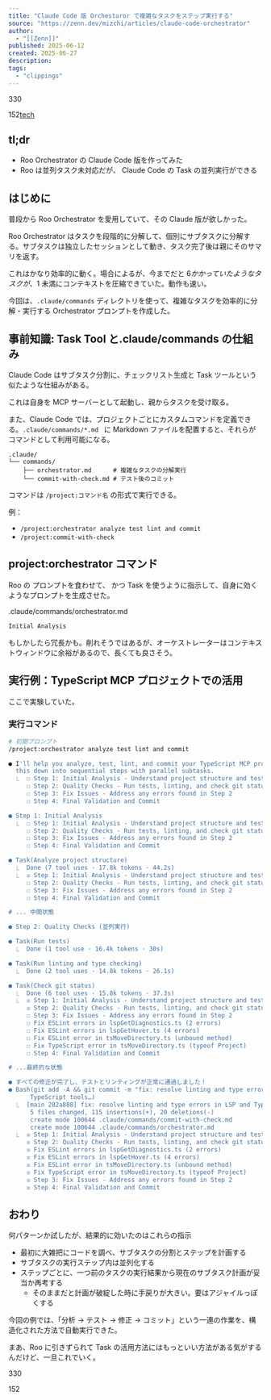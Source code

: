 ```yaml
---
title: "Claude Code 版 Orchestaror で複雑なタスクをステップ実行する"
source: "https://zenn.dev/mizchi/articles/claude-code-orchestrator"
author:
  - "[[Zenn]]"
published: 2025-06-12
created: 2025-06-27
description:
tags:
  - "clippings"
---
```

330

152[tech](https://zenn.dev/tech-or-idea)

## tl;dr

- Roo Orchestrator の Claude Code 版を作ってみた
- Roo は並列タスク未対応だが、 Claude Code の Task の並列実行ができる

## はじめに

普段から Roo Orchestrator を愛用していて、その Claude 版が欲しかった。

Roo Orchestrator はタスクを段階的に分解して、個別にサブタスクに分解する。サブタスクは独立したセッションとして動き、タスク完了後は親にそのサマリを返す。

これはかなり効率的に動く。場合によるが、今までだと $6 かかっていたようなタスクが、$1 未満にコンテキストを圧縮できていた。動作も速い。

今回は、`.claude/commands` ディレクトリを使って、複雑なタスクを効率的に分解・実行する Orchestrator プロンプトを作成した。

## 事前知識: Task Tool と.claude/commands の仕組み

Claude Code はサブタスク分割に、チェックリスト生成と Task ツールという似たような仕組みがある。

これは自身を MCP サーバーとして起動し、親からタスクを受け取る。

また、Claude Code では、プロジェクトごとにカスタムコマンドを定義できる。`.claude/commands/*.md ` に Markdown ファイルを配置すると、それらがコマンドとして利用可能になる。

```
.claude/
└── commands/
    ├── orchestrator.md      # 複雑なタスクの分解実行
    └── commit-with-check.md # テスト後のコミット
```

コマンドは `/project:コマンド名` の形式で実行できる。

例：

- `/project:orchestrator analyze test lint and commit`
- `/project:commit-with-check`

## project:orchestrator コマンド

Roo の プロンプトを食わせて、 かつ Task を使うように指示して、自身に効くようなプロンプトを生成させた。

.claude/commands/orchestrator.md

```md
Initial Analysis
```

もしかしたら冗長かも。削れそうではあるが、オーケストレーターはコンテキストウィンドウに余裕があるので、長くても良さそう。

## 実行例：TypeScript MCP プロジェクトでの活用

ここで実験していた。

### 実行コマンド

```bash
# 初期プロンプト
/project:orchestrator analyze test lint and commit

● I'll help you analyze, test, lint, and commit your TypeScript MCP project. Let me break
  this down into sequential steps with parallel subtasks.
  ⎿  ☐ Step 1: Initial Analysis - Understand project structure and test/lint setup
     ☐ Step 2: Quality Checks - Run tests, linting, and check git status
     ☐ Step 3: Fix Issues - Address any errors found in Step 2
     ☐ Step 4: Final Validation and Commit

● Step 1: Initial Analysis
  ⎿  ☐ Step 1: Initial Analysis - Understand project structure and test/lint setup
     ☐ Step 2: Quality Checks - Run tests, linting, and check git status
     ☐ Step 3: Fix Issues - Address any errors found in Step 2
     ☐ Step 4: Final Validation and Commit

● Task(Analyze project structure)
  ⎿  Done (7 tool uses · 17.8k tokens · 44.2s)
  ⎿  ☒ Step 1: Initial Analysis - Understand project structure and test/lint setup
     ☐ Step 2: Quality Checks - Run tests, linting, and check git status
     ☐ Step 3: Fix Issues - Address any errors found in Step 2
     ☐ Step 4: Final Validation and Commit

# ... 中間状態

● Step 2: Quality Checks (並列実行)

● Task(Run tests)
  ⎿  Done (1 tool use · 16.4k tokens · 30s)

● Task(Run linting and type checking)
  ⎿  Done (2 tool uses · 14.8k tokens · 26.1s)

● Task(Check git status)
  ⎿  Done (6 tool uses · 15.8k tokens · 37.3s)
  ⎿  ☒ Step 1: Initial Analysis - Understand project structure and test/lint setup
     ☒ Step 2: Quality Checks - Run tests, linting, and check git status
     ☐ Step 3: Fix Issues - Address any errors found in Step 2
     ☐ Fix ESLint errors in lspGetDiagnostics.ts (2 errors)
     ☐ Fix ESLint errors in lspGetHover.ts (4 errors)
     ☐ Fix ESLint error in tsMoveDirectory.ts (unbound method)
     ☐ Fix TypeScript error in tsMoveDirectory.ts (typeof Project)
     ☐ Step 4: Final Validation and Commit

# ...最終的な状態

● すべての修正が完了し、テストとリンティングが正常に通過しました！
● Bash(git add -A && git commit -m "fix: resolve linting and type errors in LSP and
      TypeScript tools…)
  ⎿  [main 282a888] fix: resolve linting and type errors in LSP and TypeScript tools
      5 files changed, 115 insertions(+), 20 deletions(-)
      create mode 100644 .claude/commands/commit-with-check.md
      create mode 100644 .claude/commands/orchestrator.md
  ⎿  ☒ Step 1: Initial Analysis - Understand project structure and test/lint setup
     ☒ Step 2: Quality Checks - Run tests, linting, and check git status
     ☒ Fix ESLint errors in lspGetDiagnostics.ts (2 errors)
     ☒ Fix ESLint errors in lspGetHover.ts (4 errors)
     ☒ Fix ESLint error in tsMoveDirectory.ts (unbound method)
     ☒ Fix TypeScript error in tsMoveDirectory.ts (typeof Project)
     ☒ Step 3: Fix Issues - Address any errors found in Step 2
     ☒ Step 4: Final Validation and Commit
```

## おわり

何パターンか試したが、結果的に効いたのはこれらの指示

- 最初に大雑把にコードを調べ、サブタスクの分割とステップを計画する
- サブタスクの実行ステップ内は並列化する
- ステップごとに、一つ前のタスクの実行結果から現在のサブタスク計画が妥当か再考する
	- そのままだと計画が破綻した時に手戻りが大きい。要はアジャイルっぽくする

今回の例では、「分析 → テスト → 修正 → コミット」という一連の作業を、構造化された方法で自動実行できた。

まあ、Roo に引きずられて Task の活用方法にはもっといい方法がある気がするんだけど、一旦これでいく。

330

152